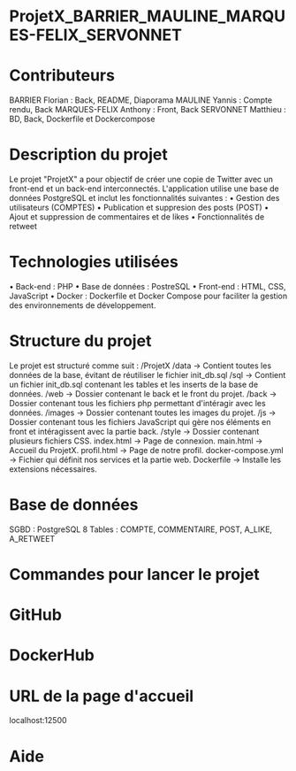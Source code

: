 # ProjetX_BARRIER_MAULINE_MARQUES-FELIX_SERVONNET


# Contributeurs
BARRIER Florian : Back, README, Diaporama
MAULINE Yannis : Compte rendu, Back
MARQUES-FELIX Anthony : Front, Back
SERVONNET Matthieu : BD, Back, Dockerfile et Dockercompose


# Description du projet
Le projet "ProjetX" a pour objectif de créer une copie de Twitter avec un front-end et un back-end interconnectés.
L'application utilise une base de données PostgreSQL et inclut les fonctionnalités suivantes :
    • Gestion des utilisateurs (COMPTES)
    • Publication et suppresion des posts (POST)
    • Ajout et suppression de commentaires et de likes
    • Fonctionnalités de retweet


# Technologies utilisées
• Back-end : PHP
• Base de données : PostreSQL
• Front-end : HTML, CSS, JavaScript
• Docker : Dockerfile et Docker Compose pour faciliter la gestion des environnements de développement.


# Structure du projet
Le projet est structuré comme suit :
/ProjetX
    /data                       -> Contient toutes les données de la base, évitant de réutiliser le fichier init_db.sql
    /sql                        -> Contient un fichier init_db.sql contenant les tables et les inserts de la base de données.
    /web                        -> Dossier contenant le back et le front du projet.
        /back                   -> Dossier contenant tous les fichiers php permettant d'intéragir avec les données.
        /images                 -> Dossier contenant toutes les images du projet.
        /js                     -> Dossier contenant tous les fichiers JavaScript qui gère nos éléments en front et intéragissent avec la partie back.
        /style                  -> Dossier contenant plusieurs fichiers CSS.
        index.html              -> Page de connexion.
        main.html               -> Accueil du ProjetX.
        profil.html             -> Page de notre profil.
    docker-compose.yml          -> Fichier qui définit nos services et la partie web.
    Dockerfile                  -> Installe les extensions nécessaires.


# Base de données
SGBD : PostgreSQL 8
Tables : COMPTE, COMMENTAIRE, POST, A_LIKE, A_RETWEET


# Commandes pour lancer le projet
# GitHub
# DockerHub


# URL de la page d'accueil
localhost:12500


# Aide